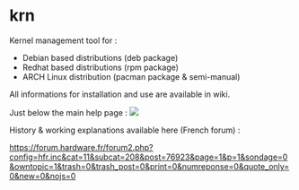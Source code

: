 # krn
Kernel management tool for : 
* Debian based distributions (deb package)
* Redhat based distributions (rpm package)
* ARCH Linux distribution (pacman package & semi-manual)

All informations for installation and use are available in wiki.

Just below the main help page : 
![](https://i.imgur.com/UdMOvYX.png)

History & working explanations available here (French forum) :

https://forum.hardware.fr/forum2.php?config=hfr.inc&cat=11&subcat=208&post=76923&page=1&p=1&sondage=0&owntopic=1&trash=0&trash_post=0&print=0&numreponse=0&quote_only=0&new=0&nojs=0
